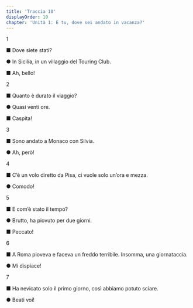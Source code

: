 ```yaml
---
title: 'Traccia 10'
displayOrder: 10
chapter: 'Unità 1: E tu, dove sei andato in vacanza?'
---
```


1

■ Dove siete stati?

● In Sicilia, in un villaggio del Touring Club.

■ Ah, bello!

2

■ Quanto è durato il viaggio?

● Quasi venti ore.

■ Caspita!

3

■ Sono andato a Monaco con Silvia.

● Ah, però!

4

■ C’è un volo diretto da Pisa, ci vuole solo un’ora e mezza.

● Comodo!

5

■ E com’è stato il tempo?

● Brutto, ha piovuto per due giorni.

■ Peccato!

6

■ A Roma pioveva e faceva un freddo terribile. Insomma, una giornataccia.

● Mi dispiace!

7

■ Ha nevicato solo il primo giorno, così abbiamo potuto sciare.

● Beati voi!

